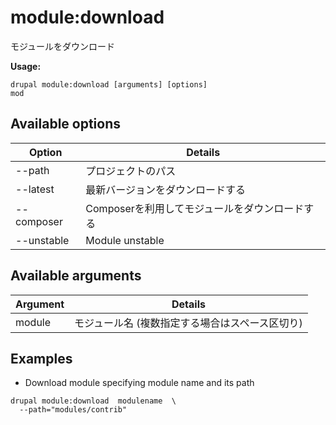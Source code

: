 # module:download
モジュールをダウンロード

**Usage:**
```
drupal module:download [arguments] [options]
mod
```

## Available options
Option | Details
-------|-------------
--path | プロジェクトのパス
--latest | 最新バージョンをダウンロードする
--composer | Composerを利用してモジュールをダウンロードする
--unstable | Module unstable

## Available arguments
Argument | Details
---------|-------------
module | モジュール名 (複数指定する場合はスペース区切り)

## Examples
* Download module specifying module name and its path
```
drupal module:download  modulename  \
  --path="modules/contrib"
```
